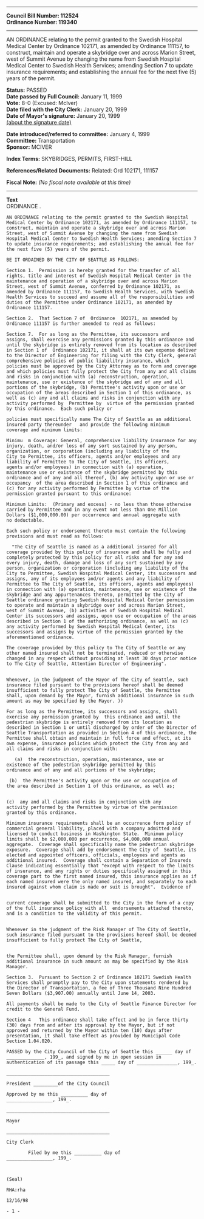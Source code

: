* * * * *  
  
**Council Bill Number: [](#h0)[](#h2)112524**   
**Ordinance Number: 119340**  
  
* * * * *  
  
AN ORDINANCE relating to the permit granted to the Swedish Hospital Medical Center by Ordinance 102171, as amended by Ordinance 111157, to construct, maintain and operate a skybridge over and across Marion Street, west of Summit Avenue by changing the name from Swedish Hospital Medical Center to Swedish Health Services; amending Section 7 to update insurance requirements; and establishing the annual fee for the next five (5) years of the permit.  
  
**Status:** PASSED   
**Date passed by Full Council:** January 11, 1999   
**Vote:** 8-0 (Excused: McIver)   
**Date filed with the City Clerk:** January 20, 1999   
**Date of Mayor's signature:** January 20, 1999   
[(about the signature date)](/~public/approvaldate.htm)   
  
  
**Date introduced/referred to committee:** January 4, 1999   
**Committee:** Transportation   
**Sponsor:** MCIVER   
  
**Index Terms:** SKYBRIDGES, PERMITS, FIRST-HILL  
  
**References/Related Documents:** Related: Ord 102171, 111157  
  
**Fiscal Note:** *(No fiscal note available at this time)*  
  
* * * * *  
  
**Text**  
    ORDINANCE                    .  
  
    AN ORDINANCE relating to the permit granted to the Swedish Hospital  
    Medical Center by Ordinance 102171, as amended by Ordinance 111157, to  
    construct, maintain and operate a skybridge over and across Marion  
    Street, west of Summit Avenue by changing the name from Swedish  
    Hospital Medical Center to Swedish Health Services; amending Section 7  
    to update insurance requirements; and establishing the annual fee for  
    the next five (5) years of the permit.  
  
    BE IT ORDAINED BY THE CITY OF SEATTLE AS FOLLOWS:  
  
    Section 1.  Permission is hereby granted for the transfer of all  
    rights, title and interest of Swedish Hospital Medical Center in the  
    maintenance and operation of a skybridge over and across Marion  
    Street, west of Summit Avenue, conferred by Ordinance 102171, as  
    amended by Ordinance 111157, to Swedish Health Services, with Swedish  
    Health Services to succeed and assume all of the responsibilities and  
    duties of the Permittee under Ordinance 102171, as amended by  
    Ordinance 111157.  
  
    Section 2.  That Section 7 of  Ordinance  102171, as amended by  
    Ordinance 111157 is further amended to read as follows:  
  
    Section 7.  For as long as the Permittee, its successors and  
    assigns, shall exercise any permissions granted by this ordinance and  
    until the skybridge is entirely removed from its location as described  
    in Section 1 of  Ordinance 102171, it shall at its own expemse deliver  
    to the Director of Engineering for filing with the City Clerk, general  
    comprehensive policies of public liabilitry insurance, which   
    policies must be approved by the City Attorney as to form and coverage  
    and which policies must fully protect the City from any and all claims  
    and risks in conjunction with (a) reconstruction, operation,  
    maintenance, use or existence of the skybridge and of any and all  
    portions of the skybridge, (b) Permittee's activity upon or use or  
    occupation of the areas described in Section 1 of this ordinance, as  
    well as (c) any and all claims and risks in conjunction with any  
    activity performed by  Permittee by  virtue of the permission granted  
    by this ordinance.  Each such policy or  
  
    policies must specifically name The City of Seattle as an additional  
    insured party thereunder   and provide the following minimum  
    coverage and minimum limits:  
  
    Minimu  m Coverage: General, comprehensive liability insurance for any  
    injury, death, and/or loss of any sort sustained by any person,  
    organization, or corporation (including any liability of the  
    City to Permittee, its officers, agents and/or employees and any  
    liability of Permittee to The City of Seattle, its officers,  
    agents and/or employees) in connection with (a) operation,  
    maintenance use or existence of the skybridge permitted by this  
    ordinance and of any and all thereof, (b) any activity upon or use or  
    occupancy  of the area described in Section 1 of this ordinance and  
    (c) for any activity performed by Permittee by virtue of the   
    permission granted pursuant to this ordinance:  
  
    Minimum Limits:  (Primary and excess) - no less than those otherwise  
    carried by Permittee and in any event not less than One Million  
    Dollars ($1,000,000.00) per occurrence and annual aggregate with  
    no deductable.  
  
    Each such policy or endorsement thereto must contain the following  
    provisions and must read as follows:  
  
      "The City of Seattle is named as a additional insured for all  
    coverage provided by this policy of insurance and shall be fully and  
    completely protected by this policy for all risks and for any and  
    every injury, death, damage and loss of any sort sustained by any  
    person, organization or corporation (including any liability of the  
    City to Permittee, Swedish Hospital Medical Center, its successors and  
    assigns, any of its employees and/or agents and any liability of  
    Permittee to The City of Seattle, its officers, agents and employees)  
    in connection with (a) operation, maintenance, use or existence of the  
    skybridge and any appurtenances thereto, permitted by the City of  
    Seattle ordinance granting Swedish Hospital Medical Center permission  
    to operate and maintain a skybridge over and across Marion Street,  
    west of Summit Avenue, (b) activities of Swedish Hospital Medical  
    Center its successors and assigns, upon use or occupation of the areas  
    described in Section 1 of the authorizing ordinance, as well as (c)  
    any activity performed by Swedish Hospital Medical Center, its  
    successors and assigns by virtue of the permission granted by the  
    aforementioned ordinance.  
  
    The coverage provided by this policy to The City of Seattle or any  
    other named insured shall not be terminated, reduced or otherwise  
    changed in any respect without providing at least 30 days prior notice  
    to The City of Seattle, Attention Director of Engineering".  
  
  
    Whenever, in the judgment of the Mayor of The City of Seattle, such  
    insurance filed pursuant to the provisions hereof shall be deemed  
    insufficient to fully protect The City of Seattle, the Permittee  
    shall, upon demand by the Mayor, furnish additional insurance in such  
    amount as may be specified by the Mayor. ))  
  
    For as long as the Permittee, its successors and assigns, shall  
    exercise any permission granted by  this ordinance and until the  
    pedestrian skybridge is entirely removed from its location as  
    described in Section 1 or until discharged by order of the Director of  
    Seattle Transportation as provided in Section 4 of this ordinance, the  
    Permittee shall obtain and maintain in full force and effect, at its  
    own expense, insurance policies which protect the City from any and  
    all claims and risks in conjunction with:  
  
       (a)  the reconstruction, operation, maintenance, use or  
    existence of the pedestrian skybridge permitted by this  
    ordinance and of any and all portions of the skybridge;  
  
     (b)  the Permittee's activity upon or the use or occupation of  
    the area described in Section 1 of this ordinance, as well as;  
  
  
    (c)  any and all claims and risks in conjunction with any  
    activity performed by the Permittee by virtue of the permission  
    granted by this ordinance.  
  
    Minimum insurance requirements shall be an occurrence form policy of  
    commercial general liability, placed with a company admitted and  
    licensed to conduct business in Washington State.  Minimum policy  
    limits shall be $2,000,000 per occurrence, $4,000,000 annual  
    aggregate.  Coverage shall specifically name the pedestrian skybridge  
    exposure.  Coverage shall add by endorsement The City of  Seattle, its  
    elected and appointed officers, officials, employees and agents as  
    additional insured.  Coverage shall contain a Separation of Insureds  
    Clause indicating essentially that "except with respect to the limits  
    of insurance, and any rights or duties specifically assigned in this  
    coverage part to the first named insured, this insurance applies as if  
    each named insured were the only named insured, and separately to each  
    insured against whom claim is made or suit is brought".  Evidence of  
  
  
    current coverage shall be submitted to the City in the form of a copy  
    of the full insurance policy with all  endorsements attached thereto,  
    and is a condition to the validity of this permit.  
  
  
    Whenever in the judgment of the Risk Manager of The City of Seattle,  
    such insurance filed pursuant to the provisions hereof shall be deemed  
    insufficient to fully protect The City of Seattle,  
  
  
    the Permittee shall, upon demand by the Risk Manager, furnish  
    additional insurance in such amount as may be specified by the Risk  
    Manager.  
  
    Section 3.  Pursuant to Section 2 of Ordinance 102171 Swedish Health  
    Services shall promptly pay to the City upon statements rendered by  
    the Director of Transportation, a fee of Three Thousand Nine Hundred  
    Seven Dollars ($3,907.00) annually until June 14, 2003.  
  
    All payments shall be made to the City of Seattle Finance Director for  
    credit to the General Fund.  
  
    Section 4   This ordinance shall take effect and be in force thirty  
    (30) days from and after its approval by the Mayor, but if not  
    approved and returned by the Mayor within ten (10) days after  
    presentation, it shall take effect as provided by Municipal Code  
    Section 1.04.020.  
  
    PASSED by the City Council of the City of Seattle this ______ day of  
    ______________, 199_, and signed by me in open session in  
    authentication of its passage this _____ day of _______________, 199_.  
  
    ______________________________________  
  
    President _________of the City Council  
  
    Approved by me this __________ day of  
    _________________, 199_.  
  
    ______________________________________  
  
    Mayor  
  
    ______________________________________  
  
    City Clerk  
  
            Filed by me this __________ day of  
    _________________, 199_.  
  
  
  
    (Seal)  
  
    RHA:rha  
  
    12/16/98  
  
    - 1 -  
